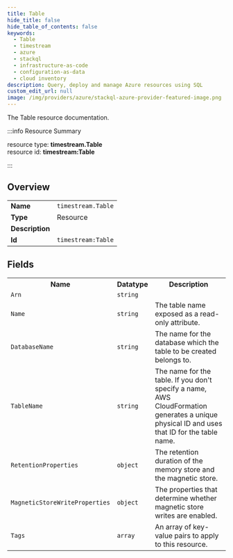 ```yaml
---
title: Table
hide_title: false
hide_table_of_contents: false
keywords:
  - Table
  - timestream
  - azure
  - stackql
  - infrastructure-as-code
  - configuration-as-data
  - cloud inventory
description: Query, deploy and manage Azure resources using SQL
custom_edit_url: null
image: /img/providers/azure/stackql-azure-provider-featured-image.png
---
```

The Table resource documentation.

:::info Resource Summary

<div class="row">
<div class="providerDocColumn">
<span>resource type:&nbsp;<b>timestream.Table</b></span><br />
<span>resource id:&nbsp;<b>timestream:Table</b></span><br />
</div>
</div>

:::

## Overview
<table><tbody>
<tr><td><b>Name</b></td><td><code>timestream.Table</code></td></tr>
<tr><td><b>Type</b></td><td>Resource</td></tr>
<tr><td><b>Description</b></td><td></td></tr>
<tr><td><b>Id</b></td><td><code>timestream:Table</code></td></tr>
</tbody></table>

## Fields
<table><tbody>
<tr><th>Name</th><th>Datatype</th><th>Description</th></tr>
<tr><td><code>Arn</code></td><td><code>string</code></td><td></td></tr><tr><td><code>Name</code></td><td><code>string</code></td><td>The table name exposed as a read-only attribute.</td></tr><tr><td><code>DatabaseName</code></td><td><code>string</code></td><td>The name for the database which the table to be created belongs to.</td></tr><tr><td><code>TableName</code></td><td><code>string</code></td><td>The name for the table. If you don't specify a name, AWS CloudFormation generates a unique physical ID and uses that ID for the table name.</td></tr><tr><td><code>RetentionProperties</code></td><td><code>object</code></td><td>The retention duration of the memory store and the magnetic store.</td></tr><tr><td><code>MagneticStoreWriteProperties</code></td><td><code>object</code></td><td>The properties that determine whether magnetic store writes are enabled.</td></tr><tr><td><code>Tags</code></td><td><code>array</code></td><td>An array of key-value pairs to apply to this resource.</td></tr>
</tbody></table>